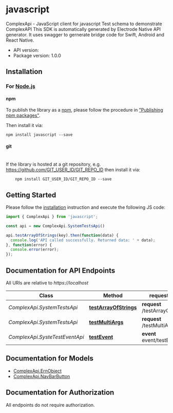 # javascript

ComplexApi - JavaScript client for javascript
Test schema to demonstrate ComplexAPI 
This SDK is automatically generated by Electrode Native API generator.
It uses swagger to gernerate bridge code for Swift, Android and React Native.

- API version: 
- Package version: 1.0.0

## Installation

### For [Node.js](https://nodejs.org/)

#### npm

To publish the library as a [npm](https://www.npmjs.com/),
please follow the procedure in ["Publishing npm packages"](https://docs.npmjs.com/getting-started/publishing-npm-packages).

Then install it via:

```shell
npm install javascript --save
```

#### git
#
If the library is hosted at a git repository, e.g.
https://github.com/GIT_USER_ID/GIT_REPO_ID
then install it via:

```shell
    npm install GIT_USER_ID/GIT_REPO_ID --save
```

## Getting Started

Please follow the [installation](#installation) instruction and execute the following JS code:

```javascript
import { ComplexApi } from 'javascript';

const api = new ComplexApi.SystemTestsApi()

api.testArrayOfStrings(key).then(function(data) {
  console.log('API called successfully. Returned data: ' + data);
}, function(error) {
  console.error(error);
});

```

## Documentation for API Endpoints

All URIs are relative to *https://localhost*

Class | Method |request type | Description
------------ | ------------- | ------------- | -------------
*ComplexApi.SystemTestsApi* | [**testArrayOfStrings**](docs/SystemTestsApi.md#testArrayOfStrings) | **request** /testArrayOfStrings | 
*ComplexApi.SystemTestsApi* | [**testMultiArgs**](docs/SystemTestsApi.md#testMultiArgs) | **request** /testMultiArgs | 
*ComplexApi.SysteTestEventApi* | [**testEvent**](docs/SysteTestEventApi.md#testEvent) | **event** event/testEvent | 

## Documentation for Models
 - [ComplexApi.ErnObject](docs/ErnObject.md)
 - [ComplexApi.NavBarButton](docs/NavBarButton.md)

## Documentation for Authorization

 All endpoints do not require authorization.

